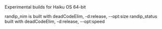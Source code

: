 Experimental builds for Haiku OS 64-bit

randip_nim is built with deadCodeElim, -d:release, --opt:size
randip_status built with deadCodeElim, -d:release, --opt:speed
